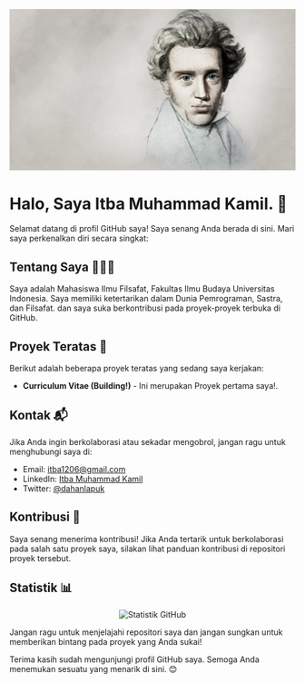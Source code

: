 <p align="center">
  <img src="https://github.com/dahanlapuk/dahanlapuk/blob/main/quotes-kierke-1.png" alt="Banner Profil">
</p>

# Halo, Saya Itba Muhammad Kamil. 👋

Selamat datang di profil GitHub saya! Saya senang Anda berada di sini. Mari saya perkenalkan diri secara singkat:

## Tentang Saya 🧑🏻‍💻

Saya adalah Mahasiswa Ilmu Filsafat, Fakultas Ilmu Budaya Universitas Indonesia. Saya memiliki ketertarikan dalam Dunia Pemrograman, Sastra, dan Filsafat. dan saya suka berkontribusi pada proyek-proyek terbuka di GitHub.

## Proyek Teratas 🚀

Berikut adalah beberapa proyek teratas yang sedang saya kerjakan:

- **Curriculum Vitae (Building!)** - Ini merupakan Proyek pertama saya!.


## Kontak 📬

Jika Anda ingin berkolaborasi atau sekadar mengobrol, jangan ragu untuk menghubungi saya di:

- Email: [itba1206@gmail.com](mailto:itba1206@gmail.com)
- LinkedIn: [Itba Muhammad Kamil](https://www.linkedin.com/in/itba-muhammad-kamil-6630b9249/)
- Twitter: [@dahanlapuk](https://twitter.com/dahanlapuk)

## Kontribusi 👥

Saya senang menerima kontribusi! Jika Anda tertarik untuk berkolaborasi pada salah satu proyek saya, silakan lihat panduan kontribusi di repositori proyek tersebut.

## Statistik 📊

<p align="center">
  <img src="https://github-readme-stats.vercel.app/api?username=dahanlapuk&show_icons=true&theme=dark" alt="Statistik GitHub">
</p>

Jangan ragu untuk menjelajahi repositori saya dan jangan sungkan untuk memberikan bintang pada proyek yang Anda sukai!

Terima kasih sudah mengunjungi profil GitHub saya. Semoga Anda menemukan sesuatu yang menarik di sini. 😊
